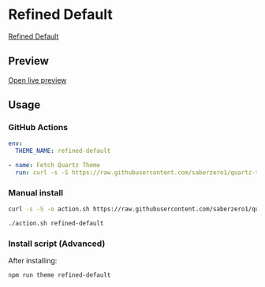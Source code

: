 # Refined Default

[Refined Default](https://github.com/faisaltamanojr)

## Preview

[Open live preview](https://quartz-themes.github.io/refined-default/)

## Usage

### GitHub Actions

```yaml
env:
  THEME_NAME: refined-default
```

```yaml
- name: Fetch Quartz Theme
  run: curl -s -S https://raw.githubusercontent.com/saberzero1/quartz-themes/master/action.sh | bash -s -- $THEME_NAME
```

### Manual install

```bash
curl -s -S -o action.sh https://raw.githubusercontent.com/saberzero1/quartz-themes/master/action.sh

./action.sh refined-default
```

### Install script (Advanced)

After installing:

```bash
npm run theme refined-default
```
